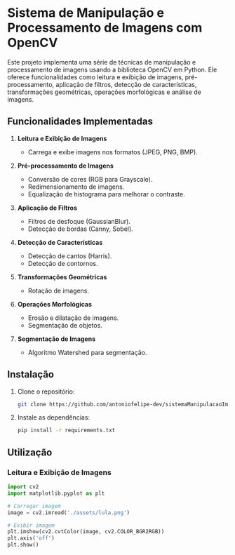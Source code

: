 # Sistema de Manipulação e Processamento de Imagens com OpenCV

Este projeto implementa uma série de técnicas de manipulação e processamento de imagens usando a biblioteca OpenCV em Python. Ele oferece funcionalidades como leitura e exibição de imagens, pré-processamento, aplicação de filtros, detecção de características, transformações geométricas, operações morfológicas e análise de imagens.

## Funcionalidades Implementadas

1. **Leitura e Exibição de Imagens**
   - Carrega e exibe imagens nos formatos (JPEG, PNG, BMP).

2. **Pré-processamento de Imagens**
   - Conversão de cores (RGB para Grayscale).
   - Redimensionamento de imagens.
   - Equalização de histograma para melhorar o contraste.

3. **Aplicação de Filtros**
   - Filtros de desfoque (GaussianBlur).
   - Detecção de bordas (Canny, Sobel).

4. **Detecção de Características**
   - Detecção de cantos (Harris).
   - Detecção de contornos.

5. **Transformações Geométricas**
   - Rotação de imagens.

6. **Operações Morfológicas**
   - Erosão e dilatação de imagens.
   - Segmentação de objetos.

7. **Segmentação de Imagens**
   - Algoritmo Watershed para segmentação.

## Instalação

1. Clone o repositório:

    ```bash
    git clone https://github.com/antoniofelipe-dev/sistemaManipulacaoImg.git
    ```

2. Instale as dependências:

    ```bash
    pip install -r requirements.txt
    ```

## Utilização

### Leitura e Exibição de Imagens

```python
import cv2
import matplotlib.pyplot as plt

# Carregar imagem
image = cv2.imread('./assets/lula.png')

# Exibir imagem
plt.imshow(cv2.cvtColor(image, cv2.COLOR_BGR2RGB))
plt.axis('off')
plt.show()
